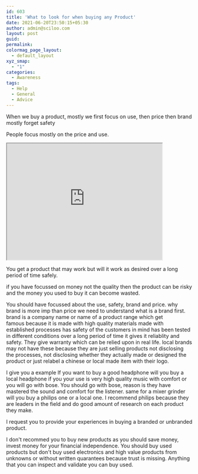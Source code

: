 ```yaml
---
id: 603
title: 'What to look for when buying any Product'
date: 2021-06-20T23:50:15+05:30
author: admin@sciloo.com
layout: post
guid: 
permalink: 
colormag_page_layout:
  - default_layout
xyz_smap:
  - "1"
categories:
  - Awareness
tags:
  - Help
  - General
  - Advice
---
```

<p>
<span style="font-weight: 400;">
When we buy a product, mostly we first focus on
	use, 
	then price
	then brand
	mostly forget safety
</span>
</p>
<span style="font-weight: 400;">
	
People focus mostly on the price and use.

<iframe width="420" height="315"
src="https://www.youtube.com/watch?v=3xzh6s-a8F8&ab_channel=Sciloo-simplifyinginnovation&loop=1">
</iframe>

You get a product that may work
but will it work as desired over a long period of time safely.

if you have focussed on money not the quality then the product can be risky and the money you used to buy it can become wasted.
	
You should have focussed about the use, safety, brand and price.
why brand is more imp than price
	we need to understand what is a brand first.
		brand is a company name or name of a product range which get	
		famous because
			it is made with high quality materials
			made with established processes
			has safety of the customers in mind 
			has been tested in different conditions over a long period of time
				it gives it reliablity and safety.
			They give warranty which can be relied upon in real life.
		local brands may not have these because they are just selling products not disclosing the processes, not disclosing whether they actually made or designed the product or just relabel a chinese or local made item with their logo.
		
I give you a example
	If you want to buy a good headphone
		will you buy a local headphone if you your use is very high quality music with comfort
		or you will go with bose.
			You should go with bose, reason is they have mastered the sound and comfort for the listener.
		same for a mixer grinder will you buy a philips one or a local one.
			I recommend philips because they are leaders in the field and do good amount of research on each product they make.
					
I request you to provide your experiences in buying a branded or unbranded product.
		
I don't recommed you to buy new products as you should save money, invest money for your financial independence.
You should buy used products but don't buy used electronics and high value products from unknowns or without written quarantees because trust is missing.
Anything that you can inspect and validate you can buy used.
</span>

